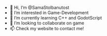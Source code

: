 - 👋 Hi, I’m @SamaStolbanutost
- 👀 I’m interested in Game-Development
- 🌱 I’m currently learning C++ and GodotScript
- 💞️ I’m looking to collaborate on game
- 📫 Check my website to contact me!
